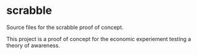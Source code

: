 # scrabble
Source files for the scrabble proof of concept.


This project is a proof of concept for the economic experiement testing a theory of awareness. 
